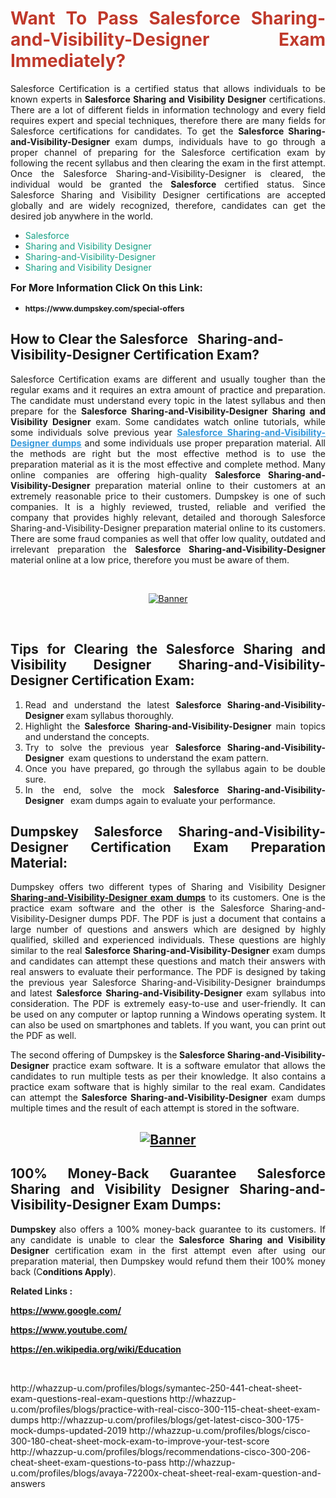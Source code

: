 <h1 style="text-align: justify;"><span style="color:#c0392b;"><strong>Want To Pass Salesforce Sharing-and-Visibility-Designer Exam Immediately?</strong></span></h1>

<p style="text-align: justify;">Salesforce Certification is a certified status that allows individuals to be known experts in<strong> Salesforce Sharing and Visibility Designer</strong> certifications. There are a lot of different fields in information technology and every field requires expert and special techniques, therefore there are many fields for Salesforce certifications for candidates. To get the <strong>Salesforce Sharing-and-Visibility-Designer </strong>exam dumps, individuals have to go through a proper channel of preparing for the Salesforce certification exam by following the recent syllabus and then clearing the exam in the first attempt. Once the Salesforce Sharing-and-Visibility-Designer is cleared, the individual would be granted the <strong>Salesforce</strong> certified status. Since Salesforce Sharing and Visibility Designer certifications are accepted globally and are widely recognized, therefore, candidates can get the desired job anywhere in the world.</p>

<ul>
	<li style="text-align: justify;"><span style="color:#16a085;">Salesforce</span></li>
	<li style="text-align: justify;"><span style="color:#16a085;">Sharing and Visibility Designer  </span></li>
	<li style="text-align: justify;"><span style="color:#16a085;">Sharing-and-Visibility-Designer</span></li>
	<li style="text-align: justify;"><span style="color:#16a085;">Sharing and Visibility Designer</span></li>
</ul>

<p style="text-align: justify;"><span style="font-size:16px;"><strong>For More Information Click On this Link:</strong></span></p>

<ul>
	<li style="text-align: justify;"><span style="font-size:12px;"><strong>https://www.dumpskey.com/special-offers</strong></span></li>
</ul>

<h2><strong>How to Clear the Salesforce   Sharing-and-Visibility-Designer Certification Exam?</strong></h2>

<p style="text-align: justify;">Salesforce Certification exams are different and usually tougher than the regular exams and it requires an extra amount of practice and preparation. The candidate must understand every topic in the latest syllabus and then prepare for the <strong>Salesforce Sharing-and-Visibility-Designer Sharing and Visibility Designer</strong> exam. Some candidates watch online tutorials, while some individuals solve previous year <a href="https://www.dumpskey.com/salesforce/sharing-and-visibility-designer-braindumps"><span style="color:#3498db;"><u><strong>Salesforce Sharing-and-Visibility-Designer dumps</strong></u></span></a> and some individuals use proper preparation material. All the methods are right but the most effective method is to use the preparation material as it is the most effective and complete method. Many online companies are offering high-quality <strong>Salesforce Sharing-and-Visibility-Designer </strong>preparation material online to their customers at an extremely reasonable price to their customers. Dumpskey is one of such companies. It is a highly reviewed, trusted, reliable and verified the company that provides highly relevant, detailed and thorough Salesforce Sharing-and-Visibility-Designer preparation material online to its customers. There are some fraud companies as well that offer low quality, outdated and irrelevant preparation the <strong>Salesforce Sharing-and-Visibility-Designer </strong>material online at a low price, therefore you must be aware of them.</p>

<p style="text-align: justify;"> </p>

<p style="text-align: center;"><a href="https://www.dumpskey.com/salesforce/sharing-and-visibility-designer-braindumps"><img src="http://soperdoper.com/search_portal/uploads/general_banners/1562740316_Untitled_Linked_Comp_01.gif" alt="Banner"/></a></p>

<p style="text-align: center;"> </p>

<h2 style="text-align: justify;"><strong>Tips for Clearing the Salesforce Sharing and Visibility Designer Sharing-and-Visibility-Designer Certification Exam:</strong></h2>

<ol>
	<li style="text-align: justify;">Read and understand the latest <strong>Salesforce Sharing-and-Visibility-Designer </strong>exam syllabus thoroughly.</li>
	<li style="text-align: justify;">Highlight the<strong> Salesforce Sharing-and-Visibility-Designer </strong>main topics and understand the concepts.</li>
	<li style="text-align: justify;">Try to solve the previous year <strong>Salesforce Sharing-and-Visibility-Designer </strong> exam questions to understand the exam pattern.</li>
	<li style="text-align: justify;">Once you have prepared, go through the syllabus again to be double sure.</li>
	<li style="text-align: justify;">In the end, solve the mock <strong>Salesforce Sharing-and-Visibility-Designer  </strong> exam dumps again to evaluate your performance.</li>
</ol>

<h2 style="text-align: justify;"><strong>Dumpskey Salesforce Sharing-and-Visibility-Designer Certification Exam Preparation Material:</strong></h2>

<p style="text-align: justify;">Dumpskey offers two different types of Sharing and Visibility Designer <strong><a href="https://www.dumpskey.com/salesforce/sharing-and-visibility-designer-braindumps">Sharing-and-Visibility-Designer exam dumps</a></strong> to its customers. One is the practice exam software and the other is the Salesforce Sharing-and-Visibility-Designer dumps PDF. The PDF is just a document that contains a large number of questions and answers which are designed by highly qualified, skilled and experienced individuals. These questions are highly similar to the real <strong>Salesforce Sharing-and-Visibility-Designer</strong> exam dumps and candidates can attempt these questions and match their answers with real answers to evaluate their performance. The PDF is designed by taking the previous year Salesforce Sharing-and-Visibility-Designer braindumps and latest <strong>Salesforce Sharing-and-Visibility-Designer </strong>exam syllabus into consideration. The PDF is extremely easy-to-use and user-friendly. It can be used on any computer or laptop running a Windows operating system. It can also be used on smartphones and tablets. If you want, you can print out the PDF as well.</p>

<p style="text-align: justify;">The second offering of Dumpskey is the<strong> Salesforce Sharing-and-Visibility-Designer</strong> practice exam software. It is a software emulator that allows the candidates to run multiple tests as per their knowledge. It also contains a practice exam software that is highly similar to the real exam. Candidates can attempt the<strong> Salesforce Sharing-and-Visibility-Designer</strong> exam dumps multiple times and the result of each attempt is stored in the software.</p>

<h2 style="text-align: center;"><a href="https://www.dumpskey.com/salesforce/sharing-and-visibility-designer-braindumps"><img src="http://soperdoper.com/search_portal/uploads/general_banners/1562743625_8ppZk49y_HM0oke96j0cic4OdOo.jpg" alt="Banner"/></a></h2>

<h2 style="text-align: justify;"><strong>100% Money-Back Guarantee Salesforce Sharing and Visibility Designer Sharing-and-Visibility-Designer Exam Dumps:</strong></h2>

<p style="text-align: justify;"><strong>Dumpskey </strong>also offers a 100% money-back guarantee to its customers. If any candidate is unable to clear the <strong>Salesforce Sharing and Visibility Designer </strong>certification exam in the first attempt even after using our preparation material, then Dumpskey would refund them their 100% money back (C<strong>onditions Apply</strong>).</p>

<p style="text-align: justify;"><strong>Related Links :</strong></p>

<p><a href="https://www.google.com/" rel="noopener noreferrer" target="_blank"><strong>https://www.google.com/</strong></a></p>

<p><a href="https://www.youtube.com/" rel="noopener noreferrer" target="_blank"><strong>https://www.youtube.com/</strong></a></p>

<p><a href="https://en.wikipedia.org/wiki/Education" rel="noopener noreferrer" target="_blank"><strong>https://en.wikipedia.org/wiki/Education</strong></a></p>

<p> </p>
http://whazzup-u.com/profiles/blogs/symantec-250-441-cheat-sheet-exam-questions-real-exam-questions
http://whazzup-u.com/profiles/blogs/practice-with-real-cisco-300-115-cheat-sheet-exam-dumps
http://whazzup-u.com/profiles/blogs/get-latest-cisco-300-175-mock-dumps-updated-2019
http://whazzup-u.com/profiles/blogs/cisco-300-180-cheat-sheet-mock-exam-to-improve-your-test-score
http://whazzup-u.com/profiles/blogs/recommendations-cisco-300-206-cheat-sheet-exam-questions-to-pass
http://whazzup-u.com/profiles/blogs/avaya-72200x-cheat-sheet-real-exam-question-and-answers
